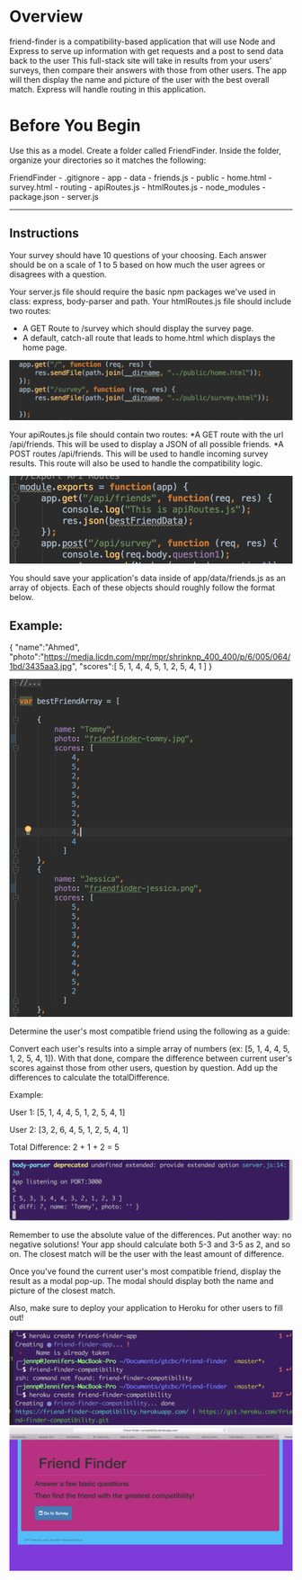 # Overview
friend-finder is a compatibility-based application that will use Node and Express to serve up information with get requests and a post to send data back to the user This full-stack site will take in results from your users' surveys, then compare their answers with those from other users. The app will then display the name and picture of the user with the best overall match. Express will handle routing in this application. 

# Before You Begin
Use this as a model.
Create a folder called FriendFinder. Inside the folder, organize your directories so it matches the following:

  FriendFinder
    - .gitignore
    - app
      - data
        - friends.js
      - public
        - home.html
        - survey.html
      - routing
        - apiRoutes.js
        - htmlRoutes.js
    - node_modules
    - package.json
    - server.js


------------------------------------------------------------------------------------------------------------------------------
## Instructions

Your survey should have 10 questions of your choosing. Each answer should be on a scale of 1 to 5 based on how much the user agrees or disagrees with a question.

Your server.js file should require the basic npm packages we've used in class: express, body-parser and path.
Your htmlRoutes.js file should include two routes:

* A GET Route to /survey which should display the survey page.
* A default, catch-all route that leads to home.html which displays the home page. 

![routes for app](public/assets/images/routes.png)

Your apiRoutes.js file should contain two routes:
*A GET route with the url /api/friends. This will be used to display a JSON of all possible friends.
*A POST routes /api/friends. This will be used to handle incoming survey results. This route will also be used to handle the compatibility logic. 

![api routes for app](public/assets/images/appget_post.png)

You should save your application's data inside of app/data/friends.js as an array of objects. Each of these objects should roughly follow the format below.

## Example:
{
  "name":"Ahmed",
  "photo":"https://media.licdn.com/mpr/mpr/shrinknp_400_400/p/6/005/064/1bd/3435aa3.jpg",
  "scores":[
      5,
      1,
      4,
      4,
      5,
      1,
      2,
      5,
      4,
      1
    ]
}


![friend data array](public/assets/images/friendfinder-data.png)


Determine the user's most compatible friend using the following as a guide:

Convert each user's results into a simple array of numbers (ex: [5, 1, 4, 4, 5, 1, 2, 5, 4, 1]).
With that done, compare the difference between current user's scores against those from other users, question by question. Add up the differences to calculate the totalDifference.

Example: 

User 1: [5, 1, 4, 4, 5, 1, 2, 5, 4, 1]

User 2: [3, 2, 6, 4, 5, 1, 2, 5, 4, 1]

Total Difference: 2 + 1 + 2 = 5

![number array and diff](public/assets/images/ffnumberarray_diff.png)

Remember to use the absolute value of the differences. Put another way: no negative solutions! Your app should calculate both 5-3 and 3-5 as 2, and so on. 
The closest match will be the user with the least amount of difference.

Once you've found the current user's most compatible friend, display the result as a modal pop-up.
The modal should display both the name and picture of the closest match. 

Also, make sure to deploy your application to Heroku for other users to fill out!

![heroku deployment](public/assets/images/ffheroku_deploy.png)
![heroku deployed app](public/assets/images/ffapp_deployed.png)


